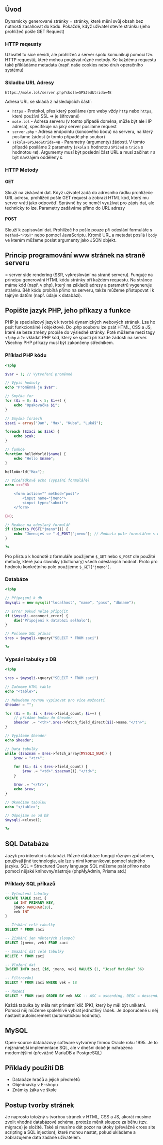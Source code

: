 ## Úvod
Dynamicky generované stránky = stránky, které mění svůj obsah bez nutnosti zasahovat do kódu. Pokaždé, když uživatel otevře stránku (jeho prohlížeč pošle GET Request)
### HTTP reqeusty
Uživatel to sice nevidí, ale prohlížeč a server spolu komunikují pomocí tzv. HTTP requestů, které mohou používat různé metody. Ke každému requestu také přikládáme metadata (např. naše cookies nebo druh operačního systému)
### Skladba URL Adresy
```
https://mole.lol/server.php?skola=SPSJed&trida=4B
```
Adresa URL se skládá z následujících částí:
- `https` - Protokol, přes který posíláme (pro weby vždy `http` nebo `https`, které používá SSL => je šifrované)
- `mole.lol` - Adresa serveru (v tomto případě doména, může být ale i IP adresa), specifikuje na jaký server posíláme request
-  `server.php` - Adresa endpointu (koncového bodu) na serveru, na který posíláme žádost (v tomto případě php soubor)
- `?skola=SPSJed&trida=4B` - Parametry (argumenty) žádosti. V tomto případě posíláme 2 parametry (`skola` s hodnotou `SPSJed` a `trida` s hodnotou `4B`). Argumenty musí být poslední část URL a musí začínat `?` a být navzájem odděleny `&`.
### HTTP Metody
#### GET
Slouží na získávání dat. Když uživatel zadá do adresního řádku prohlížeče URL adresu, prohlížeč pošle GET request a zobrazí HTML kód, který mu server vrátí jako odpověď. Správně by se neměl využívat pro zápis dat, ale technicky to lze. Parametry zadáváme přímo do URL adresy
#### POST
Slouží k zapisování dat. Prohlížeč ho pošle pouze při odeslání formuláře s `method="POST"` nebo pomocí JavaScriptu. Kromě URL a metadat posílá i `body` ve kterém můžeme poslat argumenty jako JSON objekt.
## Princip programování www stránek na straně serveru
= server side rendering (SSR, vykreslování na straně serveru). Funguje na principu generování HTML kódu stránky při každém requestu. Na stránce máme kód (např. v php), který na základě adresy a parametrů vygeneruje stránku. Běh kódu probíhá přímo na serveru, takže můžeme přistupovat i k tajným datům (např. údaje k databázi). 
## Popište jazyk PHP, jeho příkazy a funkce
PHP je specializový jazyk k tvorbě dynamických webových stránek. Lze ho psát funkcionálně i objektově. Do .php souboru lze psát HTML, CSS a JS, které se beze změny propíše do výsledné stránky. Poté můžeme mezi tagy `<?php` a `?>` vkládat PHP kód, který se spustí při každé žádosti na server. Všechny PHP příkazy musí být zakončeny středníkem.
### Příklad PHP kódu
```php
<?php 

$var = 1; // Vytvoření proměnné

// Výpis hodnoty
echo "Proměnná je $var";

// Smyčka for
for ($i = 0; $i < 5; $i++) {
	echo "Opakovačka $i";
}

// Smyška foraech
$zaci = array("Dan", "Max", "Kuba", "Lukáš");

foreach ($zaci as $zak) {
	echo $zak;
}

// funkce
function helloWorld($name) {
	echo "Hello $name";
}

helloWorld("Max");

// Víceřádkové echo (vypsání formuláře)
echo <<<END

	<form action="" method="post">
		<input name="jmeno">
		<input type="submit">
	</form>

END;

// Reakce na odeslaný formulář
if (isset($_POST["jmeno"])) {
	echo "Jmenuješ se ".$_POST["jmeno"]; // Hodnota pole formulářem s name="jmeno"
}

?>
```
Pro přístup k hodnotě z formuláře použijeme `$_GET` nebo `$_POST` dle použité metody, které jsou slovníky (dictionary) všech odeslaných hodnot. Proto pro hodnotu konkrétního pole použijeme `$_GET["jmeno"]`. 
### Databáze
```php
<?php

// Připojení k db
$mysqli = new mysqli("localhost", "name", "pass", "dbname");

// Error pokud nelze připojit
if ($mysqli->connect_error) {
	die("Připojení k databázi selhalo");
}

// Pošleme SQL příkaz
$res = $mysqli->query("SELECT * FROM zaci")

?>
```
### Vypsání tabulky z DB
```php
<?php

$res = $mysqli->query("SELECT * FROM zaci")

// Začneme HTML table
echo "<table>";

// Nebudeme rovnou vypisovat pro více možností
$header = "";

for ($i = 0; $i < $res->field_count; $i++) {
	// přidáme buňku do $header
	$header .= "<th>".$res->fetch_field_direct($i)->name."</th>";
}

// Vypíšeme $header
echo $header;

// Data tabulky
while ($zaznam = $res->fetch_array(MYSQLI_NUM)) {
	$row = "<tr>";

	for ($i; $i < $res->field_count) {
		$row .= "<td>".$zaznam[i]."</td>";
	}

	$row .= "</tr>";
	echo $row;
}

// Ukončíme tabulku
echo "</table>";

// Odpojíme se od DB
$mysqli->close();

?>
```
## SQL Databáze
Jazyk pro interakci s databází. Různé databáze fungují různým způsobem, používají jiné technologie, ale lze s nimi komunikovat pomocí stejného jazyku.
SQL = Structured Query language
SQL můžeme psát přímo nebo pomocí nějaké knihovny/nástroje (phpMyAdmin, Prisma atd.)
### Příklady SQL příkazů
```sql
-- Vytvožení tabulky
CREATE TABLE zaci {
	id INT PRIMARY KEY,
	jmeno VARCHAR(10),
	vek INT
}

-- Získání celé tabulky
SELECT * FROM zaci

-- Získání jen některých sloupců
SELECT (jmeno, vek) FROM zaci

-- Smazání dat celé tabulky
DELETE * FROM zaci

-- Vložení dat
INSERT INTO zaci (id, jmeno, vek) VALUES (1, "Josef Matuška" 36)

-- Filtrování
SELECT * FROM zaci WHERE vek = 18

-- Řazení
SELECT * FROM zaci ORDER BY vek ASC -- ASC = ascending, DESC = descending
```
Každá tabulka by měla mít primární klíč (PK), který by měl být unikátní. Pomocí něj můžeme spolehlivě vybrat jednotlivý řádek. Je doporučené u něj nastavit autoincrement (automatickou hodnotu).
## MySQL
Open-source databázový software vytvořený firmou Oracle roku 1995. Je to nejznámější implementace SQL, ale v dnešní době je nahrazena modernějšími (převážně MariaDB a PostgreSQL)
## Příklady použití DB
- Databáze hráčů a jejich předmětů
- Objednávky v E-shopu
- Známky žáka ve škole
## Postup tvorby stránek
Je naprosto totožný s tvorbou stránek v HTML, CSS a JS, akorát musíme zvolit vhodné databázové schéma, protože měnit sloupce za běhu (tzv. migrace) je složité. Také si musíme dát pozor na útoky (převážně cross site scripting a SQL injection), které mohou nastat, pokud ukládáme a zobrazujeme data zadané uživatelem.
